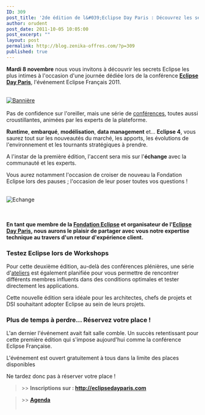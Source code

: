 ```yaml
---
ID: 309
post_title: '2de édition de l&#039;Eclipse Day Paris : Découvrez les secrets les plus intimes  !'
author: orudent
post_date: 2011-10-05 10:05:00
post_excerpt: ""
layout: post
permalink: http://blog.zenika-offres.com/?p=309
published: true
---
```

<p><strong>Mardi 8 novembre</strong> nous vous invitons à découvrir les secrets Eclipse les plus intimes à l'occasion d'une journée dédiée lors de la conférence <strong><a href="http://eclipsedayparis.com">Eclipse Day Paris</a></strong>, l'événement Eclipse Français 2011.<br />
<br /></p> <p><a href="http://eclipsedayparis.com"><img src="/wp-content/uploads/2015/07/.EDP_728x90_2011_m.jpg" alt="Bannière" style="display:block; margin:0 auto;" title="Bannière" /></a> <br />
Pas de confidence sur l'oreiller, mais une série de <a href="http://www.eclipsedayparis.com/2011/index.php/fr/agenda2011">conférences</a>, toutes aussi croustillantes, animées par les experts de la plateforme. <br /></p> <p><strong>Runtime</strong>, <strong>embarqué</strong>, <strong>modélisation</strong>, <strong>data management</strong> et... <strong>Eclipse 4</strong>, vous saurez tout sur les nouveautés du marché, les apports, les évolutions de l'environnement et les tournants stratégiques à prendre.<br /></p> <p>A l'instar de la première édition, l'accent sera mis sur l'<strong>échange</strong> avec la communauté et les experts. <br /></p> <p>Vous aurez notamment l'occasion de croiser de nouveau la Fondation Eclipse lors des pauses ; l'occasion de leur poser toutes vos questions !<br /><br /></p> <p><img src="/wp-content/uploads/2015/07/pause_opt.JPG" alt="Echange" style="display:block; margin:0 auto;" title="Echange" /> <br /><br /></p> <p><strong>En tant que membre de la <a href="http://www.eclipse.org/org/">Fondation Eclipse</a> et organisateur de l'<a href="http://eclipsedayparis.com">Eclipse Day Paris</a>, nous aurons le plaisir de partager avec vous notre expertise technique au travers d'un retour d'expérience client.</strong></p> <h3>Testez Eclipse lors de Workshops<br /></h3> <p>Pour cette deuxième édition, au-delà des conférences plénières, une série d'<a href="http://www.eclipsedayparis.com/2011/index.php/fr/agenda2011">ateliers</a> est également planifiée pour vous permettre de rencontrer différents membres influents dans des conditions optimales et tester directement les applications. <br /></p> <p>Cette nouvelle édition sera idéale pour les architectes, chefs de projets et DSI souhaitant adopter Eclipse au sein de leurs projets.</p> <h3>Plus de temps à perdre... Réservez votre place !<br /></h3> <p>L'an dernier l'événement avait fait salle comble. Un succès retentissant pour cette première édition qui s'impose aujourd'hui comme la conférence Eclipse Française.<br /></p> <p>L'événement est ouvert gratuitement à tous dans la limite des places disponibles</p> <p>Ne tardez donc pas à réserver votre place !</p> <blockquote><p>&gt;&gt; <strong>Inscriptions sur : <a href="http://eclipsedayparis.com">http://eclipsedayparis.com</a></strong></p></blockquote> <blockquote><p>&gt;&gt; <strong><a href="http://www.eclipsedayparis.com/2011/index.php/fr/agenda2011">Agenda</a></strong><br /><br /></p></blockquote>